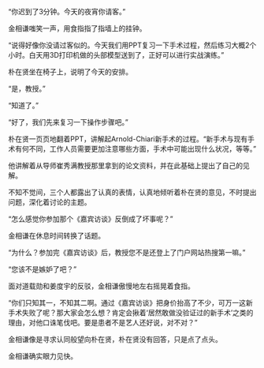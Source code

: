 “你迟到了3分钟。今天的夜宵你请客。”

金相谦嗤笑一声，用食指指了指墙上的挂钟。

“说得好像你没请过客似的。今天我们用PPT复习一下手术过程，然后练习大概2个小时。白天用3D打印机做的头部模型送到了，正好可以进行实战演练。”

朴在贤坐在椅子上，说明了今天的安排。

“是，教授。”

“知道了。”

“好了，我们先来复习一下操作步骤吧。”

朴在贤一页页地翻着PPT，讲解起Arnold-Chiari新手术的过程。“新手术与现有手术有何不同，工作人员需要更加注意哪些方面，手术中可能出现什么状况，等等。”

他讲解着从导师崔秀满教授那里拿到的论文资料，并在此基础上提出了自己的见解。

不知不觉间，三个人都露出了认真的表情，认真地倾听着朴在贤的意见，不时提出问题，深化着讨论的主题。

“怎么感觉你参加那个《嘉宾访谈》反倒成了坏事呢？”

金相谦在休息时间转换了话题。

“为什么？参加完《嘉宾访谈》后，教授您不是还登上了门户网站热搜第一嘛。”

“您该不是嫉妒了吧？”

面对道载勋和姜度宇的反驳，金相谦傲慢地左右摇晃着食指。

“你们只知其一，不知其二啊。通过《嘉宾访谈》把身价抬高了不少，可万一这新手术失败了呢？那大家会怎么想？肯定会揪着‘居然敢做没验证过的新手术’之类的理由，对他口诛笔伐吧。要是患者不是艺人还好说，对不对？”

金相谦像是寻求认同般望向朴在贤，朴在贤没有回答，只是点了点头。

金相谦确实眼力见快。